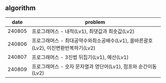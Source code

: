 ## algorithm

| date      | problem    |
| ------------ | ----------- |
| 240805      | 프로그래머스 - 내적(Lv1), 최댓값과 최솟값(Lv2)     |
| 240806      | 프로그래머스 - 최대공약수와최소공배수(Lv1), 올바른괄호(Lv2), 이진변환반복하기(Lv2)     |
| 240807      | 프로그래머스 - 3진법 뒤집기(Lv1), 예산(Lv1)    |
| 240809      | 프로그래머스 - 숫자 문자열과 영단어(Lv1), 점프와 순간이동(Lv2)    |
